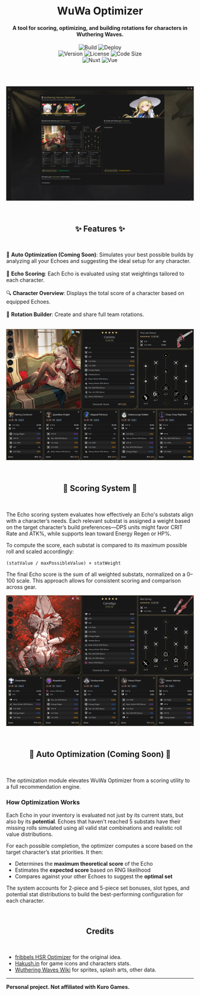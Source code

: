 <div id="top"></div>
<div align="center">
 <h1>WuWa Optimizer</h1>
  <p align="center">
  <h4>A tool for scoring, optimizing, and building rotations for characters in Wuthering Waves.</h4>
 </p>
  <p align="center">

![Build](https://img.shields.io/github/actions/workflow/status/mikyan0207/wuwa-optimizer/nuxthub.yml?branch=main&label=build&style=for-the-badge)
![Deploy](https://img.shields.io/github/deployments/mikyan0207/wuwa-optimizer/production?label=deployed&style=for-the-badge)
<br>
![Version](https://img.shields.io/badge/version-1.0.0-blue?style=for-the-badge)
![License](https://img.shields.io/badge/license-MIT-blue.svg?style=for-the-badge)
![Code Size](https://img.shields.io/github/languages/code-size/mikyan0207/wuwa-optimizer?style=for-the-badge)
<br>
![Nuxt](https://img.shields.io/badge/Nuxt-3.x-green?logo=nuxt.js&style=for-the-badge)
![Vue](https://img.shields.io/badge/Vue-3.x-brightgreen?logo=vue.js&style=for-the-badge)

 </p>
</div>
<br><br>

![wuwa_optimizer_showcase_00](/.github/images/wuwa-optimizer-showcase-00.png)

<br>
<div align="center">
 <p align="center">
   <h2>✨ Features ✨</h2>
 </p>
</div>
<br>

🧠 **Auto Optimization (Coming Soon)**: Simulates your best possible builds by analyzing all your Echoes and suggesting the ideal setup for any character.<br><br>
🎯 **Echo Scoring**: Each Echo is evaluated using stat weightings tailored to each character.<br><br>
🔍 **Character Overview**: Displays the total score of a character based on equipped Echoes.<br><br>
🔁 **Rotation Builder**: Create and share full team rotations.<br><br>

![wuwa_optimizer_showcase_01](/.github/images/wuwa-optimizer-showcase-01.png)

<br>
<div align="center">
 <p align="center">
   <h2>🧮 Scoring System 🧮</h2>
 </p>
</div>
<br>

The Echo scoring system evaluates how effectively an Echo's substats align with a character’s needs. Each relevant substat is assigned a weight based on the target character’s build preferences—DPS units might favor CRIT Rate and ATK%, while supports lean toward Energy Regen or HP%.

To compute the score, each substat is compared to its maximum possible roll and scaled accordingly:

```
(statValue / maxPossibleValue) × statWeight
```

The final Echo score is the sum of all weighted substats, normalized on a 0–100 scale. This approach allows for consistent scoring and comparison across gear.

![wuwa_optimizer_showcase_02](/.github/images/wuwa-optimizer-showcase-02.png)

<br>
<div align="center">
 <p align="center">
   <h2>🧠 Auto Optimization (Coming Soon) 🧠</h2>
 </p>
</div>
<br>

The optimization module elevates WuWa Optimizer from a scoring utility to a full recommendation engine.

### How Optimization Works

Each Echo in your inventory is evaluated not just by its current stats, but also by its **potential**. Echoes that haven't reached 5 substats have their missing rolls simulated using all valid stat combinations and realistic roll value distributions.

For each possible completion, the optimizer computes a score based on the target character’s stat priorities. It then:

- Determines the **maximum theoretical score** of the Echo
- Estimates the **expected score** based on RNG likelihood
- Compares against your other Echoes to suggest the **optimal set**

The system accounts for 2-piece and 5-piece set bonuses, slot types, and potential stat distributions to build the best-performing configuration for each character.

<br>
<div align="center">
 <p align="center">
   <h2>Credits</h2>
 </p>
</div>
<br>

- [fribbels HSR Optimizer](https://github.com/fribbels/hsr-optimizer) for the original idea.
- [Hakush.in](https://ww.hakush.in/) for game icons and characters stats.
- [Wuthering Waves Wiki](https://wutheringwaves.fandom.com/wiki/Wuthering_Waves_Wiki) for sprites, splash arts, other data.
  <br>

---

**Personal project. Not affiliated with Kuro Games.**
